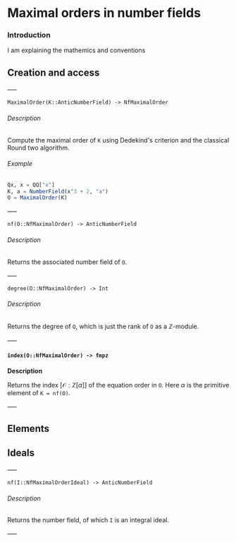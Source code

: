 <!-- Generated by Docile.jl -->

# Maximal orders in number fields

### Introduction

I am explaining the mathemics and conventions

## Creation and access

–––

<a name="Hecke.MaximalOrder"></a>

```
MaximalOrder(K::AnticNumberField) -> NfMaximalOrder
```

###### Description

Compute the maximal order of `K` using Dedekind's criterion and the classical Round two algorithm.

###### Example

```jl
Qx, x = QQ["x"]
K, a = NumberField(x^3 + 2, "a")
O = MaximalOrder(K)
```

–––

<a name="nf(O::Hecke.NfMaximalOrder) at /home/thofmann/.julia/v0.4/Hecke/src/NfMaximalOrder/NfMaximalOrder.jl:44"></a>

```
nf(O::NfMaximalOrder) -> AnticNumberField
```

###### Description

Returns the associated number field of `O`.

–––

<a name="degree(O::Hecke.NfMaximalOrder) at /home/thofmann/.julia/v0.4/Hecke/src/NfMaximalOrder/NfMaximalOrder.jl:53"></a>

```
degree(O::NfMaximalOrder) -> Int
```

###### Description

Returns the degree of `O`, which is just the rank of `O` as a $\mathbb{Z}$-module.

–––

<a name="index(O::Hecke.NfMaximalOrder) at /home/thofmann/.julia/v0.4/Hecke/src/NfMaximalOrder/NfMaximalOrder.jl:116"></a>

#### `index(O::NfMaximalOrder) -> fmpz`

**Description**

Returns the index $[ \mathcal{O} : \mathbb{Z}[\alpha]]$ of the equation order in `O`. Here $\alpha$ is the primitive element of `K = nf(O)`.

–––

## Elements

## Ideals

–––

<a name="nf(x::Hecke.NfMaximalOrderIdeal) at /home/thofmann/.julia/v0.4/Hecke/src/NfMaximalOrder/Ideal.jl:130"></a>

```
nf(I::NfMaximalOrderIdeal) -> AnticNumberField
```

###### Description

Returns the number field, of which `I` is an integral ideal.

–––
